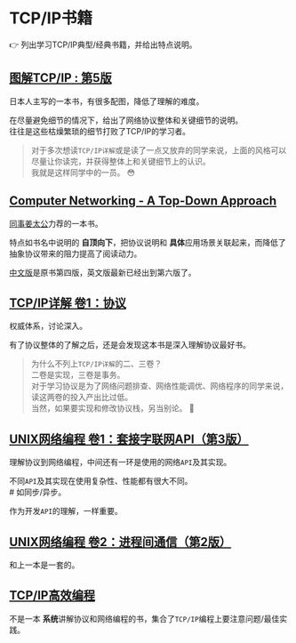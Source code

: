 TCP/IP书籍
====================

:point_right: 列出学习TCP/IP典型/经典书籍，并给出特点说明。

[图解TCP/IP : 第5版](http://book.douban.com/subject/24737674/)
----------------------------------------

日本人主写的一本书，有很多配图，降低了理解的难度。

在尽量避免细节的情况下，给出了网络协议整体和关键细节的说明。     
往往是这些枯燥繁琐的细节打败了TCP/IP的学习者。

> 对于多次想读`TCP/IP详解`或是读了一点又放弃的同学来说，上面的风格可以尽量让你读完，并获得整体上和关键细节上的认识。    
> 我就是这样同学中的一员。 :flushed:

[Computer Networking - A Top-Down Approach](http://book.douban.com/subject/10573157/)
----------------------------------------

[同事姜太公](https://github.com/jiangjizhong)力荐的一本书。

特点如书名中说明的 **自顶向下**，把协议说明和 **具体**应用场景关联起来，而降低了抽象协议带来的阻力提高了阅读动力。

[中文版](http://book.douban.com/subject/1391207/)是原书第四版，英文版最新已经出到第六版了。

[TCP/IP详解 卷1：协议](http://book.douban.com/subject/1088054/)
----------------------------------------

权威体系，讨论深入。

有了协议整体的了解之后，还是会发现这本书是深入理解协议最好书。

> 为什么不列上`TCP/IP详解`的二、三卷？    
> 二卷是实现，三卷是事务。    
> 对于学习协议是为了网络问题排查、网络性能调优、网络程序的同学来说，读这两卷的投入产出比过低。    
> 当然，如果要实现和修改协议栈，另当别论。 :bow:

[UNIX网络编程 卷1：套接字联网API（第3版）](http://book.douban.com/subject/4859464/)
----------------------------------------

理解协议到网络编程，中间还有一环是使用的网络`API`及其实现。

不同`API`及其实现在使用复杂性、性能都有很大不同。    
\# 如同步/异步。

作为开发`API`的理解，一样重要。

[UNIX网络编程 卷2：进程间通信（第2版）](http://book.douban.com/subject/4886882/)
----------------------------------------

和上一本是一套的。

[TCP/IP高效编程](http://book.douban.com/subject/6058986/)
----------------------------------------

不是一本 **系统**讲解协议和网络编程的书，集合了`TCP/IP`编程上要注意问题/最佳实践。